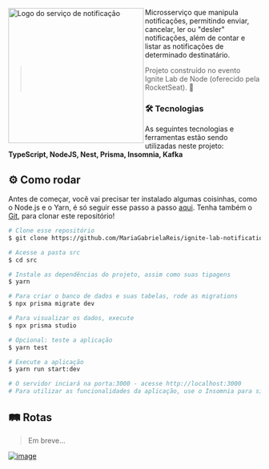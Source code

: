 <div>
  <img align="left" src="https://user-images.githubusercontent.com/69374340/209359654-1b3fb42f-4dd3-4e7b-b037-f1ce22dfe224.png" width="270" alt="Logo do serviço de notificação" />
  
  <p>
  Microsserviço que manipula notificações, permitindo enviar, cancelar, ler ou "desler" notificações, além de contar e listar as notificações de determinado destinatário.
  
  > Projeto construído no evento Ignite Lab de Node (oferecido pela RocketSeat). :rocket:
  </p>
</div>

<span id="tecs">

### :hammer_and_wrench: Tecnologias
As seguintes tecnologias e ferramentas estão sendo utilizadas neste projeto: **TypeScript, NodeJS, Nest, Prisma, Insomnia, Kafka**

<span id="requisitos">

## :gear: Como rodar
Antes de começar, você vai precisar ter instalado algumas coisinhas, como o Node.js e o Yarn, é só seguir esse passo a passo [aqui](https://www.notion.so/Instala-o-das-ferramentas-405f3e8b014649cbb422dee6b5bd0535). Tenha também o [Git](https://git-scm.com/), para clonar este repositório!

```bash
# Clone esse repositório
$ git clone https://github.com/MariaGabrielaReis/ignite-lab-notification-service.git

# Acesse a pasta src
$ cd src

# Instale as dependências do projeto, assim como suas tipagens
$ yarn

# Para criar o banco de dados e suas tabelas, rode as migrations
$ npx prisma migrate dev

# Para visualizar os dados, execute
$ npx prisma studio

# Opcional: teste a aplicação
$ yarn test

# Execute a aplicação
$ yarn run start:dev

# O servidor inciará na porta:3000 - acesse http://localhost:3000
# Para utilizar as funcionalidades da aplicação, use o Insomnia para simular requisições e respostas das rotas
```

<span id="rotas">
  
## :railway_track: Rotas
> Em breve...

<!-- Send Notification
 Count Recipient Notifications
 Get Recipient Notifications
 Cancel Notification
 Read Notification
 Unread Notification -->

[![image](https://img.shields.io/badge/✨%20Maria%20Gabriela%20Reis,%202022-LinkedIn-009973?style=flat-square)](https://www.linkedin.com/in/mariagabrielareis/)
